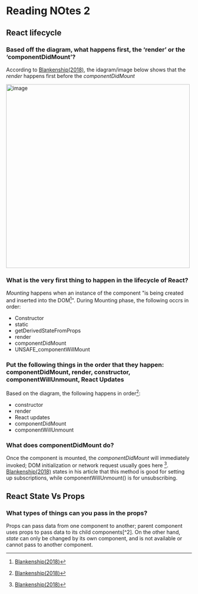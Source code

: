 # Reading NOtes 2

## React lifecycle

### Based off the diagram, what happens first, the ‘render’ or the ‘componentDidMount’?

According to [Blankenship(2018)](https://medium.com/@joshuablankenshipnola/react-component-lifecycle-events-cb77e670a093), the idagram/image below shows that the *render* happens first before the *componentDidMount*

<img width="498" alt="image" src="https://user-images.githubusercontent.com/113204667/196461883-044317e5-60c6-406d-a479-027f4211e51f.png">

### What is the very first thing to happen in the lifecycle of React?

*Mounting* happens when an instance of the component "is being created and inserted into the DOM[^1]". During Mounting phase, the following occrs in order:

- Constructor
- static
- getDerivedStateFromProps
- render
- componentDidMount
- UNSAFE_componentWillMount

### Put the following things in the order that they happen: componentDidMount, render, constructor, componentWillUnmount, React Updates

Based on the diagram, the following happens in order[^1]:
- constructor
- render
- React updates
- componentDidMount
- componentWillUnmount

### What does componentDidMount do?

Once the component is mounted, the *componentDidMount* will immediately invoked; DOM initialization or network request usually goes here [^1]. [Blankenship(2018)](https://medium.com/@joshuablankenshipnola/react-component-lifecycle-events-cb77e670a093) states in his article that this method is good for setting up subscriptions, while componentWillUnmount() is for unsubscribing.

## React State Vs Props

### What types of things can you pass in the props?

Props can pass data from one component to another; parent component uses props to pass data to its child components[^2]. On the other hand, *state* can only be changed by its own component, and is not available or cannot pass to another component.

[^1]: [Blankenship(2018)](https://medium.com/@joshuablankenshipnola/react-component-lifecycle-events-cb77e670a093)
